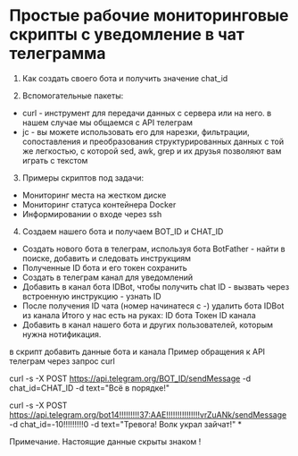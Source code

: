 # Простые рабочие мониторинговые скрипты с уведомление в чат телеграмма

1. Как создать своего бота и получить значение chat_id

2. Вспомогательные пакеты:
- curl - инструмент для передачи данных с сервера или на него. в нашем случае мы общаемся с API телеграм
- jc - вы можете использовать его для нарезки, фильтрации, сопоставления и преобразования структурированных данных с той же легкостью, с которой sed, awk, grep и их друзья позволяют вам играть с текстом

3. Примеры скриптов под задачи:

- Мониторинг места на жестком диске
- Мониторинг статуса контейнера Docker
- Информировании о входе через ssh

4. Создаем нашего бота и получаем BOT_ID и CHAT_ID

- Создать нового бота в телеграм, используя бота BotFather - найти в поиске, добавить и следовать инструкциям
- Полученные ID бота и его токен сохранить
- Создать в телеграм канал для уведомлений
- Добавить в канал бота IDBot, чтобы получить chat ID  - вызвать через встроенную инструкцию - узнать ID
- После получения ID чата (номер начинатеся с -) удалить бота IDBot из канала
Итого у нас есть на руках:
ID бота
Токен
ID канала
- Добавить в канал нашего бота и других пользователей, которым нужна нотификация.

в скрипт добавить данные бота и канала
Пример обращения к API телеграм через запрос curl

curl -s -X POST https://api.telegram.org/BOT_ID/sendMessage -d chat_id=CHAT_ID -d text="Всё в порядке!"

curl -s -X POST https://api.telegram.org/bot14!!!!!!!!!37:AAE!!!!!!!!!!!!!!!vrZuANk/sendMessage -d chat_id=-10!!!!!!!!!0 -d text="Тревога! Волк украл зайчат!" *

Примечание. Настоящие данные скрыты знаком !
